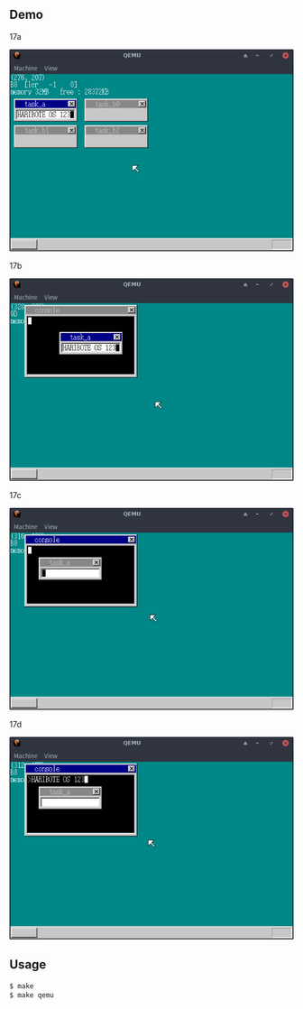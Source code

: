 ## Demo

17a

![template](https://github.com/watermelon892/OSPractice/blob/master/17_Console/pic/17a.png)

17b

![template](https://github.com/watermelon892/OSPractice/blob/master/17_Console/pic/17b.png)

17c

![template](https://github.com/watermelon892/OSPractice/blob/master/17_Console/pic/17c.png)

17d

![template](https://github.com/watermelon892/OSPractice/blob/master/17_Console/pic/17d.png)

## Usage

```
$ make
$ make qemu
```
